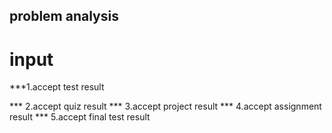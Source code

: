 ## problem analysis
# input
***1.accept test result

*** 2.accept quiz result
*** 3.accept project result
*** 4.accept assignment result
*** 5.accept final test result

